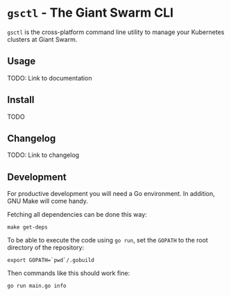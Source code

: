 # `gsctl` - The Giant Swarm CLI

`gsctl` is the cross-platform command line utility to manage your Kubernetes clusters at Giant Swarm.

## Usage

TODO: Link to documentation

## Install

TODO

## Changelog

TODO: Link to changelog

## Development

For productive development you will need a Go environment. In addition, GNU Make will come handy.

Fetching all dependencies can be done this way:

```nohighlight
make get-deps
```

To be able to execute the code using `go run`, set the `GOPATH` to the root directory of the repository:

```nohighlight
export GOPATH=`pwd`/.gobuild
```

Then commands like this should work fine:

```nohighlight
go run main.go info
```

